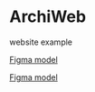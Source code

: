 # ArchiWeb

website example

[Figma model](https://www.figma.com/file/cm4b3tRlFH0puvtAK6RP7W/Architecture-Single-Page-Web-Design-(Community)-(Copy)?node-id=2%3A3)

 <a href="https://www.figma.com/file/cm4b3tRlFH0puvtAK6RP7W/Architecture-Single-Page-Web-Design-(Community)-(Copy)?node-id=2%3A3" target="_blank">Figma model</a>
